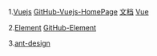 1.[Vuejs](https://vuejs.org/)    [GitHub-Vuejs-HomePage](https://github.com/vuejs)  [文档](https://github.com/vuejs/vuejs.org)   [Vue](https://github.com/vuejs/vue)

2.[Element](https://element.eleme.io/)  [GitHub-Element](https://github.com/ElemeFE/element)

3.[ant-design](https://github.com/ant-design/ant-design)

